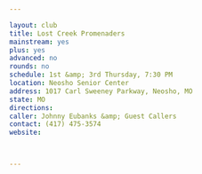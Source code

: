 ```yaml
---

layout: club
title: Lost Creek Promenaders
mainstream: yes
plus: yes
advanced: no
rounds: no
schedule: 1st &amp; 3rd Thursday, 7:30 PM
location: Neosho Senior Center
address: 1017 Carl Sweeney Parkway, Neosho, MO
state: MO
directions: 
caller: Johnny Eubanks &amp; Guest Callers
contact: (417) 475-3574
website: 



---
```


